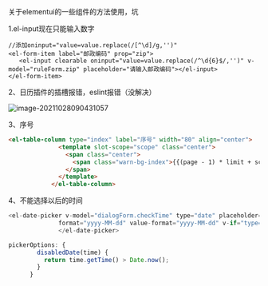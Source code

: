 关于elementui的一些组件的方法使用，坑

1.el-input现在只能输入数字

```vue
//添加oninput="value=value.replace(/[^\d]/g,'')"
<el-form-item label="邮政编码" prop="zip">
   <el-input clearable oninput="value=value.replace(/^\d{6}$/,'')" v-model="ruleForm.zip" placeholder="请输入邮政编码"></el-input>
</el-form-item>
```

2、日历插件的插槽报错，eslint报错（没解决）

![image-20211028090431057](E:\ljy\资料\img\image-20211028090431057.png)

3、序号

```html
<el-table-column type="index" label="序号" width="80" align="center">
              <template slot-scope="scope" class="center">
                <span class="center">
                  <span class="warn-bg-index">{{(page - 1) * limit + scope.$index + 1}}</span>
                </span>
              </template>
            </el-table-column>
```

4、不能选择以后的时间

```js
<el-date-picker v-model="dialogForm.checkTime" type="date" placeholder="选择校核时间"
              format="yyyy-MM-dd" value-format="yyyy-MM-dd" v-if="type=='edit'" :picker-options="pickerOptions">
              </el-date-picker>

pickerOptions: {
        disabledDate(time) {
          return time.getTime() > Date.now(); 
        }
      }
```

